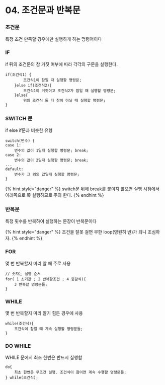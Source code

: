 # 04. 조건문과 반복문

### 조건문

특정 조건 만족할 경우에만 실행하게 하는 명령어이다

### IF

if 뒤의 조건문의 참 거짓 여부에 따라 각각의 구문을 실행한다.

```text
if(조건식1) {
		조건식1이 참일 때 실행할 명령문;
	}else if(조건식2){
		조건식1이 거짓이고 조건식2가 참일 때 실행할 명령문;
	}else{
		위의 조건식 둘 다 참이 아닐 때 실행할 명령문;
}
```

### SWITCH 문

if else if문과 비슷한 유형

```text
switch(변수) {
case 1:
    변수의 값이 1일때 실행할 명령문; break;
case 2:
    변수의 값이 2일때 실행할 명령문; break;
...
default:
    변수가 그 외의 값일때 실행할 명령문;
}
```

{% hint style="danger" %}
switch문 뒤에 break를 붙이지 않으면 실행 시점에서 아래쪽으로 쭉 실행하므로 주의 한다.
{% endhint %}

### 반복문

특정 횟수를 반복하여 실행하는 문장이 반복문이다

{% hint style="danger" %}
 조건을 잘못 걸면 무한 loop\(영원히 반\)가 되니 조심하자.
{% endhint %}

### FOR

몇 번 반복할지 미리 알 때 주로 사용

```text
// 숫자는 실행 순서
for( 1 초기값 ; 2 반복할조건 ; 4 증감식){
    3 반복할 명령문들;
}
```

### WHILE

몇 번 반복할지 미리 알기 힘든 경우에 사용

```text
while(조건식){
	조건식이 참일 때 계속 실행할 명령문들;
}
```

### DO WHILE

WHILE 문에서 최초 한번은 반드시 실행함

```text
do{
	최초 한번은 무조건 실행. 조건식이 참이면 계속 수행할 명령문들;
} while(조건식);
```

